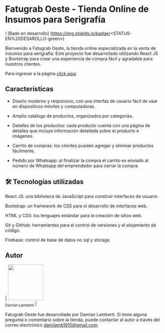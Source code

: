 # Fatugrab Oeste - Tienda Online de Insumos para Serigrafía
! [Bade en desarrollo] (https://img.shields.io/badge/<STATUS-EN%20DESAROLLO-green>)

Bienvenido a Fatugrab Oeste, la tienda online especializada en la venta de insumos para serigrafía. Este proyecto fue desarrollado utilizando React JS y Bootstrap para crear una experiencia de compra fácil y agradable para nuestros clientes.

Para ingresar a la página [click aqui](https://fatugrab.netlify.app/).

## Características

* Diseño moderno y responsivo, con una interfaz de usuario fácil de usar en dispositivos móviles y computadoras.

* Amplio catálogo de productos, organizados por categorías.

* Detalles de los productos: cada producto cuenta con una página de detalles que incluye información detallada sobre el producto e imágenes.

* Carrito de compras: los clientes pueden agregar y eliminar productos fácilmente.

* Pedido por Whatsapp: al finalizar la compra el carrito es enviado al número de Whatsapp del emprendedor para cerrar la compra.


## 🛠️ Tecnologías utilizadas

React JS: una biblioteca de JavaScript para construir interfaces de usuario.

Bootstrap: un framework de CSS para el desarrollo de interfaces web.

HTML y CSS: los lenguajes estándar para la creación de sitios web.

Git y GitHub: herramientas para el control de versiones y el alojamiento de código.

Firebase: control de base de datos no sql y storage.

## Autor

| [<img src="https://avatars.githubusercontent.com/u/69870065?v=4" width=115><br><sub>Damián Lamberti</sub>](https://github.com/damilamb1910) |

Fatugrab Oeste fue desarrollada por Damian Lamberti. Si tiene alguna pregunta o comentario sobre la tienda, puede contactar al autor a través del correo electrónico damilamb1910@gmail.com.
